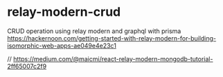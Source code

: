 # relay-modern-crud
CRUD operation using relay modern and graphql with prisma
https://hackernoon.com/getting-started-with-relay-modern-for-building-isomorphic-web-apps-ae049e4e23c1

// https://medium.com/@maicmi/react-relay-modern-mongodb-tutorial-2ff65007c2f9
